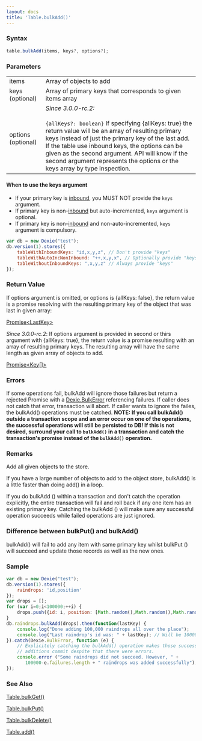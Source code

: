 ```yaml
---
layout: docs
title: 'Table.bulkAdd()'
---
```


### Syntax

```typescript
table.bulkAdd(items, keys?, options?);
```

### Parameters

<table>
<tr><td>items</td><td>Array of objects to add</td></tr>
<tr><td>keys (optional)</td><td>Array of primary keys that corresponds to given items array</td></tr>
<tr><td>options (optional)</td><td><i>Since 3.0.0-rc.2:</i><br/><br/><code>{allKeys?: boolean}</code> If specifying {allKeys: true} the return value will be an array of resulting primary keys instead of just the primary key of the last add. If the table use inbound keys, the options can be given as the second argument. API will know if the second argument represents the options or the keys array by type inspection.</td></tr>
</table>

#### When to use the keys argument

* If your primary key is [inbound](/docs/inbound), you MUST NOT provide the `keys` argument.
* If primary key is non-[inbound](/docs/inbound) but auto-incremented, `keys` argument is optional.
* If primary key is non-[inbound](/docs/inbound) and non-auto-incremented, `keys` argument is compulsory.

```javascript
var db = new Dexie("test");
db.version(1).stores({
    tableWithInboundKeys: "id,x,y,z", // Don't provide "keys"
    tableWithAutoIncNonInbound: "++,x,y,x", // Optionally provide "keys"
    tableWithoutInboundKeys: ",x,y,z" // Always provide "keys"
});
```

### Return Value

If options argument is omitted, or options is {allKeys: false}, the return value is a promise resolving with the resulting primary key of the object that was last in given array:

[Promise&lt;LastKey&gt;](/docs/Promise/Promise)


*Since 3.0.0-rc.2*: If options argument is provided in second or thirs argument with {allKeys: true}, the return value is a promise resulting with an array of resulting primary keys. The resulting array will have the same length as given array of objects to add.

[Promise&lt;Key[]&gt;](/docs/Promise/Promise)


### Errors
If some operations fail, bulkAdd will ignore those failures but return a rejected Promise with a
[Dexie.BulkError](/docs/DexieErrors/Dexie.BulkError) referencing failures. If caller does not catch that error, transaction will abort. If caller wants to ignore the failes, the bulkAdd() operations must be catched. **NOTE: If you call bulkAdd() outside a transaction scope and an error occur on one of the operations, the successful operations will still be persisted to DB! If this is not desired, surround your call to `bulkAdd()` in a transaction and catch the transaction's promise instead of the `bulkAdd()` operation.**

### Remarks

Add all given objects to the store.

If you have a large number of objects to add to the object store, bulkAdd() is a little faster than doing add() in a loop.

If you do bulkAdd () within a transaction and don't catch the operation explicitly, the entire transaction will fail and roll back if any one item has an existing primary key. Catching the bulkAdd () will make sure any successful operation succeeds while failed operations are just ignored.

### Difference between bulkPut() and bulkAdd()

bulkAdd() will fail to add any item with same primary key whilst bulkPut () will succeed and update those records as well as the new ones.

### Sample

```javascript
var db = new Dexie("test");
db.version(1).stores({
    raindrops: 'id,position'
});
var drops = [];
for (var i=0;i<100000;++i) {
    drops.push({id: i, position: [Math.random(),Math.random(),Math.random()]}),
}
db.raindrops.bulkAdd(drops).then(function(lastKey) {
    console.log("Done adding 100,000 raindrops all over the place");
    console.log("Last raindrop's id was: " + lastKey); // Will be 100000.
}).catch(Dexie.BulkError, function (e) {
    // Explicitely catching the bulkAdd() operation makes those successful
    // additions commit despite that there were errors.
    console.error ("Some raindrops did not succeed. However, " +
       100000-e.failures.length + " raindrops was added successfully");
});

```
### See Also
[Table.bulkGet()](/docs/Table/Table.bulkGet())

[Table.bulkPut()](/docs/Table/Table.bulkPut())

[Table.bulkDelete()](/docs/Table/Table.bulkDelete())

[Table.add()](/docs/Table/Table.add())
